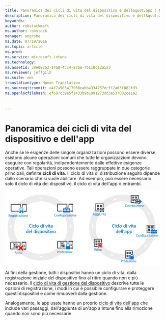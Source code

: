 ```yaml
---
title: Panoramica dei cicli di vita del dispositivo e dell&quot;app | Microsoft Intune
description: Panoramica dei cicli di vita del dispositivo e dell&quot;app con Intune.
keywords: 
author: robstackmsft
ms.author: robstack
manager: angrobe
ms.date: 07/19/2016
ms.topic: article
ms.prod: 
ms.service: microsoft-intune
ms.technology: 
ms.assetid: 38e08253-14a0-4cc4-87be-7b110c12a523
ms.reviewer: jeffgilb
ms.suite: ems
translationtype: Human Translation
ms.sourcegitcommit: a4f7a503417938eabb4334757dcf12a63f082fd3
ms.openlocfilehash: ef687c39e5f1433b9b1991273dd3e537032ce1a2


---
```


# Panoramica dei cicli di vita del dispositivo e dell'app

Anche se le esigenze delle singole organizzazioni possono essere diverse, esistono alcune operazioni comuni che tutte le organizzazioni devono eseguire con regolarità, indipendentemente dalle effettive esigenze operative. Tali operazioni possono essere raggruppate in due categorie principali, definite **cicli di vita**. Il ciclo di vita di distribuzione seguito dipende dallo scenario che si vuole abilitare. Ad esempio, può essere necessario solo il ciclo di vita del dispositivo, il ciclo di vita dell'app o entrambi.

![Ciclo di vita MDM e dell'app](./media/device-app-lifecycle.png "mobile device and app lifecycles")

Ai fini della gestione, tutti i dispositivi hanno un ciclo di vita, dalla registrazione iniziale del dispositivo fino al ritiro quando non è più necessario. Il [ciclo di vita di gestione del dispositivo](overview-of-device-lifecycle-in-microsoft-intune.md) descrive tutte le opzioni di registrazione, i modi in cui è possibile configurare e proteggere questi dispositivi e come rimuoverli dalla gestione.

Analogamente, le app usate hanno un proprio [ciclo di vita dell'app](overview-of-app-lifecycle-in-microsoft-intune.md) che include vari passaggi, dall'aggiunta di un'app a Intune fino alla rimozione quando non sono più necessarie.



<!--HONumber=Oct16_HO4-->


